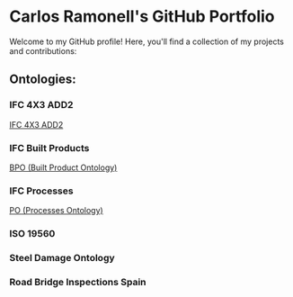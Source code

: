 # Carlos Ramonell's GitHub Portfolio

Welcome to my GitHub profile! Here, you'll find a collection of my projects and contributions:

## Ontologies:

### IFC 4X3 ADD2 
[IFC 4X3 ADD2 ](cramonell.github.io/ifc/ifcowl/IFC4X3_ADD2/20240327/index-en.html)
### IFC Built Products
[BPO (Built Product Ontology) ](cramonell.github.io/ifc/bpo/20240327/index-en.html)
### IFC Processes
[PO (Processes Ontology) ](cramonell.github.io/ifc/po/20240327/index-en.html)
### ISO 19560

### Steel Damage Ontology

### Road Bridge Inspections Spain

